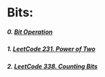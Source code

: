 # Bits:
##### 0. [Bit Operation](https://github.com/RaychHuang/Algorithm/blob/master/src/algorithm/BitOperation.java)
##### 1. [LeetCode 231. Power of Two](https://github.com/RaychHuang/Algorithm/blob/master/src/leetcode/p201to250/LeetCode231PowerOfTwo.java)
##### 2. [LeetCode 338. Counting Bits](https://github.com/RaychHuang/Algorithm/blob/master/src/leetcode/p301to350/LeetCode338CountingBits.java)
